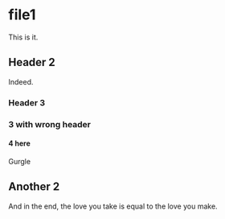 # file1

This is it.

## Header 2

Indeed.

### Header 3
### 3 with wrong header <!-- another comment -->
#### 4 here <!-- Keep this comment -->

Gurgle

## Another 2

And in the end, the love you take is equal to the love you make.
